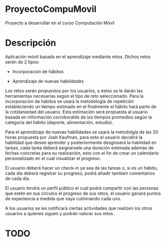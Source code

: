 # ProyectoCompuMovil
Proyecto a desarrollar en el curso Computación Móvil

# Descripción
Aplicación móvil basada en el aprendizaje mediante retos. Dichos retos serán de 2 tipos:

  - Incorporación de hábitos

  - Aprendizaje de nuevas habilidades

Los retos serán propuestos por los usuarios, a éstos se le darán las herramientas necesarias según el tipo de reto
seleccionado. Para la incorporación de hábitos se usará la metodología de repetición estableciendo un tiempo estimado
en el finalmente el hábito hará parte de la cotidaniedad del usuario. Esta estimación será propuesta al usuario 
basada en información corroborable de los tiempos promedios según la categoría del hábito (deporte, alimentación, estudio).

Para el aprendizaje de nuevas habilidades se usará la metodolgía de las 20 horas propuesta por Josh Kaufman, para esto 
el usuario decidirá la habilidad que desee aprender y posteriormente desglosará la habilidad en tareas, cada tarea deberá
asignarsele una duración estimada además de fechas concretas para su realización, esto con el fin de crear un calendario
personalizado en el cual visualizar el progreso.

El usuario deberá hacer un check-in ya sea de las tareas o, si es un hábito, cada día deberá registrar su progreso, podrá añadir tambien comentarios de cada día.

El usuario tendrá un perfil público el cuál podrá compartir con las personas que estén en sus circulos el progreso de 
sus retos, el usuario ganará puntos de experiencia a medida que vaya culminando cada uno. 

A los usuarios se les notificará ciertas actividades que realizen los otros usuarios a quienes siguen y podrán valorar sus retos.



# TODO
